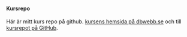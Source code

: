#### Kursrepo

Här är mitt kurs repo på github. [kursens hemsida på dbwebb.se](https://dbwebb.se/kurser/design-v2) och till [kursrepot på GitHub](https://github.com/jecr18/Design).

